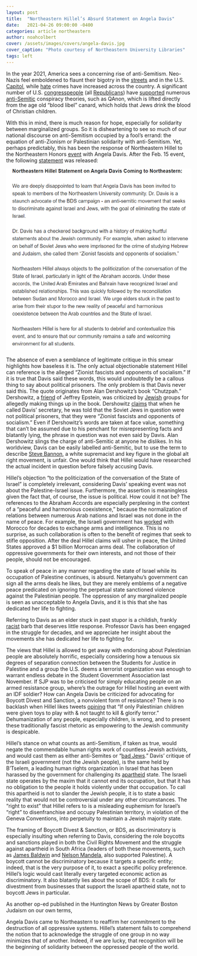 ```yaml
---
layout: post
title:  "Northeastern Hillel’s Absurd Statement on Angela Davis"
date:   2021-04-26 09:00:00 -0400
categories: article northeastern
author: noahcolbert
cover: /assets/images/covers/angela-davis.jpg
cover_caption: "Photo courtesy of Northeastern University Libraries"
tags: left
---
```


In the year 2021, America sees a concerning rise of anti-Semitism. Neo-Nazis feel emboldened to flaunt their bigotry in the [streets](https://www.washingtonpost.com/news/local/wp/2017/08/13/heres-what-a-neo-nazi-rally-looks-like-in-2017-america/) and in the U.S. [Capitol](https://www.timesofisrael.com/holocaust-denying-neo-nazis-among-the-trump-supporters-who-stormed-us-capitol/), while [hate](https://www.cbsnews.com/news/anti-semitic-incidents-on-rise/) crimes have increased across the country. A significant number of U.S. [congresspeople](https://nymag.com/intelligencer/2020/09/qanon-republican-party-congress.html) (all [Republicans](https://www.cnn.com/2021/02/04/politics/house-vote-marjorie-taylor-greene-committee-assignments/index.html)) have [supported](https://www.businessinsider.com/racist-great-replacement-conspiracy-far-alt-right-gop-mainstream-2020-9) numerous [anti-Semitic](https://www.dailykos.com/stories/2019/1/23/1828527/-How-the-cultural-Marxism-hoax-began-and-why-it-s-spreading-into-the-mainstream) conspiracy theories, such as QAnon, which is lifted directly from the age old “blood libel” canard, which holds that Jews drink the blood of Christian children. 

With this in mind, there is much reason for hope, especially for solidarity between marginalized groups. So it is disheartening to see so much of our national discourse on anti-Semitism occupied by a fool’s errand: the equation of anti-Zionism or Palestinian solidarity with anti-Semitism. Yet, perhaps predictably, this has been the response of Northeastern Hillel to the Northeastern Honors [event](https://huntnewsnu.com/65269/campus/angela-davis-discusses-how-students-can-work-toward-a-liberated-future/) with Angela Davis. After the Feb. 15 event, the following [statement](https://twitter.com/NU_Hillel/status/1361688368376078337) was released: 

![Northeastern Hillel Statement](/assets/images/hillel_statement.png)

The absence of even a semblance of legitimate critique in this smear highlights how baseless it is. The only actual objectionable statement Hillel can reference is the alleged “Zionist fascists and opponents of socialism.” If it is true that Davis said these words, this would undoubtedly be a callous thing to say about political prisoners. The only problem is that Davis never said this. The quote originates from Alan Dershowitz’s book “Chutzpah.” Dershowitz, a [friend](https://jacobinmag.com/2019/12/alan-dershowitz-donald-trump-jeffrey-epstein-israel-palestine) of Jeffrey Epstein, was criticized by [Jewish](https://web.archive.org/web/20200102154651/https://www.nytimes.com/1991/07/17/books/jewish-group-attacks-author-of-chutzpah.html) groups for allegedly making things up in the book. Dershowitz [claims](https://books.google.com/books?id=3jjNW-_TnusC&q=chutzpah+dershowitz+angela+davis&pg=PA81#v=snippet&q=chutzpah%20dershowitz%20angela%20davis&f=false) that when he called Davis’ secretary, he was told that the Soviet Jews in question were not political prisoners, that they were “Zionist fascists and opponents of socialism.” Even if Dershowitz’s words are taken at face value, something that can’t be assumed due to his penchant for misrepresenting facts and blatantly lying, the phrase in question was not even said by Davis. Alan Dershowitz slings the charge of anti-Semitic at anyone he dislikes. In his worldview, Davis can be easily labelled anti-Semitic, but to use the term to describe [Steve Bannon](https://www.alternet.org/2016/11/alan-dershowitz-ludicrously-defends-white-nationalist-stephen-bannon-against-anti/), a white supremacist and key figure in the global alt right movement, is unfair. One would think that Hillel would have researched the actual incident in question before falsely accusing Davis. 

Hillel’s objection “to the politicization of the conversation of the State of Israel” is completely irrelevant, considering Davis’ speaking event was not about the Palestine-Israel issue. Furthermore, the assertion is meaningless given the fact that, of course, the issue is political. How could it not be? The references to the Abraham Accords are especially perplexing in the context of a “peaceful and harmonious coexistence,” because the normalization of relations between numerous Arab nations and Israel was not done in the name of peace. For example, the Israeli government has [worked](https://www.nytimes.com/2020/12/10/world/middleeast/Israel-morocco-cooperation-history.html) with Morocco for decades to exchange arms and intelligence. This is no surprise, as such collaboration is often to the benefit of regimes that seek to stifle opposition. After the deal Hillel claims will usher in peace, the United States approved a $1 billion Morrocan arms deal. The collaboration of oppressive governments for their own interests, and not those of their people, should not be encouraged. 

To speak of peace in any manner regarding the state of Israel while its occupation of Palestine continues, is absurd. Netanyahu’s government can sign all the arms deals he likes, but they are merely emblems of a negative peace predicated on ignoring the perpetual state sanctioned violence against the Palestinian people. The oppression of any marginalized people is seen as unacceptable to Angela Davis, and it is this that she has dedicated her life to fighting. 

Referring to Davis as an elder stuck in past stupor is a childish, frankly[ racist](https://www.ferris.edu/jimcrow/mammies/) barb that deserves little response. Professor Davis has been engaged in the struggle for decades,  and we appreciate her insight about the movements she has dedicated her life to fighting for.

The views that Hillel is allowed to get away with endorsing about Palestinian people are absolutely horrific, especially considering how a tenuous six degrees of separation connection between the Students for Justice in Palestine and a group the U.S. deems a terrorist organization was enough to warrant endless debate in the Student Government Association last November. If SJP was to be criticised for simply educating people on an armed resistance group, where’s the outrage for Hillel hosting an event with an IDF soldier? How can Angela Davis be criticized for advocating for Boycott Divest and Sanction, a nonviolent form of resistance? There is no backlash when Hillel likes tweets [opining](https://twitter.com/StandWithUs/status/1361782408039829510) that “If only Palestinian children were given toys to play with & not taught to kill & glorify terror.” Dehumanization of any people, especially children, is wrong, and to present these traditionally fascist rhetoric as empowering to the Jewish community is despicable.

Hillel’s stance on what counts as anti-Semitism, if taken as true, would negate the commendable human rights work of countless Jewish activists, and would cast them as either anti-Semites or “[bad Jews](https://twitter.com/benshapiro/status/133918830073352192).” Davis’ critique of the Israeli government (not the Jewish people), is the same held by B’Tselem, a leading human rights organization in Israel that has been harassed by the government for challenging its [apartheid](https://www.btselem.org/publications/fulltext/202101_this_is_apartheid) state. The Israeli state operates by the maxim that it cannot end its occupation, but that it has no obligation to the people it holds violently under that occupation. To call this apartheid is not to slander the Jewish people, it is to state a basic reality that would not be controversial under any other circumstances. The “right to exist” that Hillel refers to is a misleading euphemism for Israel’s “right” to disenfranchise and occupy Palestinian territory, in violation of the Geneva Conventions, into perpetuity to maintain a Jewish majority  state.

The framing of Boycott Divest & Sanction, or BDS, as discriminatory is especially insulting when referring to Davis, considering the role boycotts and sanctions played in both the Civil Rights Movement and the struggle against apartheid in South Africa (leaders of both these movements, such as [James Baldwin](https://web.archive.org/web/20200519060626if_/https://www.thenation.com/article/archive/open-letter-born-again/) and [Nelson Mandela](https://www.timesofisrael.com/nelson-mandela-was-close-to-jews-resolutely-loyal-to-palestinians/), also supported Palestine). A boycott cannot be discriminatory because it targets a specific entity; indeed, that is the very purpose of it, to exact a specific policy preference. Hillel’s logic would cast literally every targeted economic action as discriminatory. It also blatantly lies about the scope of BDS: it calls for divestment from businesses that support the Israeli apartheid state, not to boycott Jews in particular. 

As another op-ed published in the Huntington News by Greater Boston Judaism on our own terms, 

Angela Davis came to Northeastern to reaffirm her commitment to the destruction of all oppressive systems. Hillel’s statement fails to comprehend the notion that to acknowledge the struggle of one group in no way minimizes that of another. Indeed, if we are lucky, that recognition will be the beginning of solidarity between the oppressed people of the world.
